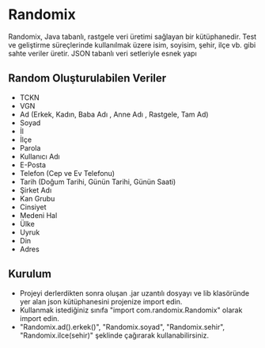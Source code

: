 ﻿# Randomix

Randomix, Java tabanlı, rastgele veri üretimi sağlayan bir kütüphanedir. 
Test ve geliştirme süreçlerinde kullanılmak üzere isim, soyisim, şehir, ilçe vb. gibi sahte veriler üretir.
JSON tabanlı veri setleriyle esnek yapı


## Random Oluşturulabilen Veriler
- TCKN
- VGN
- Ad (Erkek, Kadın, Baba Adı , Anne Adı , Rastgele, Tam Ad)
- Soyad
- İl
- İlçe
- Parola
- Kullanıcı Adı
- E-Posta
- Telefon (Cep ve Ev Telefonu)
- Tarih (Doğum Tarihi, Günün Tarihi, Günün Saati)
- Şirket Adı
- Kan Grubu
- Cinsiyet
- Medeni Hal
- Ülke
- Uyruk
- Din
- Adres

## Kurulum

- Projeyi derlerdikten sonra oluşan .jar uzantılı dosyayı ve lib klasöründe yer alan json kütüphanesini projenize import edin.
- Kullanmak istediğiniz sınıfa "import com.randomix.Randomix" olarak import edin.
- "Randomix.ad().erkek()", "Randomix.soyad", "Randomix.sehir", "Randomix.ilce(sehir)" şeklinde çağırarak kullanabilirsiniz.

